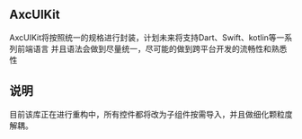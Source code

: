 
## AxcUIKit

AxcUIKit将按照统一的规格进行封装，计划未来将支持Dart、Swift、kotlin等一系列前端语言
并且语法会做到尽量统一，尽可能的做到跨平台开发的流畅性和熟悉性

## 说明

目前该库正在进行重构中，所有控件都将改为子组件按需导入，并且做细化颗粒度解耦。
